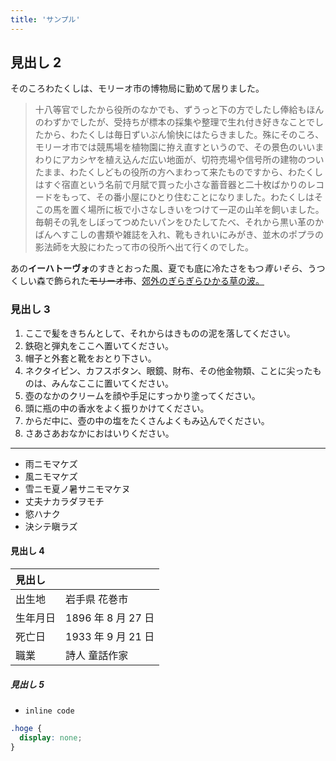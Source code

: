 ```yaml
---
title: 'サンプル'
---
```


## 見出し 2

そのころわたくしは、モリーオ市の博物局に勤めて居りました。

> 十八等官でしたから役所のなかでも、ずうっと下の方でしたし俸給もほんのわずかでしたが、受持ちが標本の採集や整理で生れ付き好きなことでしたから、わたくしは毎日ずいぶん愉快にはたらきました。殊にそのころ、モリーオ市では競馬場を植物園に拵え直すというので、その景色のいいまわりにアカシヤを植え込んだ広い地面が、切符売場や信号所の建物のついたまま、わたくしどもの役所の方へまわって来たものですから、わたくしはすぐ宿直という名前で月賦で買った小さな蓄音器と二十枚ばかりのレコードをもって、その番小屋にひとり住むことになりました。わたくしはそこの馬を置く場所に板で小さなしきいをつけて一疋の山羊を飼いました。毎朝その乳をしぼってつめたいパンをひたしてたべ、それから黒い革のかばんへすこしの書類や雑誌を入れ、靴もきれいにみがき、並木のポプラの影法師を大股にわたって市の役所へ出て行くのでした。

あの**イーハトーヴォ**のすきとおった風、夏でも底に冷たさをもつ*青いそら*、うつくしい森で飾られた~~モリーオ市~~、[郊外のぎらぎらひかる草の波。](https://www.aozora.gr.jp/cards/000081/files/1935_19925.html)

### 見出し 3

1. ここで髪をきちんとして、それからはきものの泥を落してください。
2. 鉄砲と弾丸をここへ置いてください。
3. 帽子と外套と靴をおとり下さい。
4. ネクタイピン、カフスボタン、眼鏡、財布、その他金物類、ことに尖ったものは、みんなここに置いてください。
5. 壺のなかのクリームを顔や手足にすっかり塗ってください。
6. 頭に瓶の中の香水をよく振りかけてください。
7. からだ中に、壺の中の塩をたくさんよくもみ込んでください。
8. さあさあおなかにおはいりください。

---

- 雨ニモマケズ
- 風ニモマケズ
- 雪ニモ夏ノ暑サニモマケヌ
- 丈夫ナカラダヲモチ
- 慾ハナク
- 決シテ瞋ラズ

#### 見出し 4

| 見出し   |                    |
| :------- | ------------------ |
| 出生地   | 岩手県 花巻市      |
| 生年月日 | 1896 年 8 月 27 日 |
| 死亡日   | 1933 年 9 月 21 日 |
| 職業     | 詩人 童話作家      |

##### 見出し 5

- `inline code`

```css
.hoge {
  display: none;
}
```
